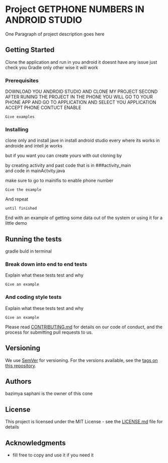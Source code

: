 # Project GETPHONE NUMBERS IN ANDROID STUDIO

One Paragraph of project description goes here

## Getting Started
Clone the application and run in you android it doesnt have any issue just check you Gradle only other wise it will work

### Prerequisites

DOWNLOAD YOU ANDROID STUDIO AND CLONE MY PROJECT 
SECOND AFTER RUNING THE PROJECT IN THE PHONE YOU WILL GO TO YOUR PHONE  APP AND GO TO APPLICATION AND SELECT YOU APPLICATION ACCEPT PHONE CONTUCT ENABLE 

```
Give examples
```

### Installing

clone only 
and install jave in 
install android studio every where its works in androide and intell je works    


but if you want you can create yours with out cloning by 


by creating activity  and past code that is in ###activity_main   
and code in mainActvity.java 

make sure to go to mainifis to  enable phone number 

```
Give the example
```

And repeat

```
until finished
```

End with an example of getting some data out of the system or using it for a little demo

## Running the tests

gradle buld in terminal 

### Break down into end to end tests

Explain what these tests test and why

```
Give an example
```

### And coding style tests

Explain what these tests test and why

```
Give an example
```


Please read [CONTRIBUTING.md](https://gist.github.com/PurpleBooth/b24679402957c63ec426) for details on our code of conduct, and the process for submitting pull requests to us.

## Versioning

We use [SemVer](http://semver.org/) for versioning. For the versions available, see the [tags on this repository](https://github.com/your/project/tags). 

## Authors

bazimya saphani is the owner of this cone 

## License

This project is licensed under the MIT License - see the [LICENSE.md](LICENSE.md) file for details

## Acknowledgments

* fill free to copy and use it if you need it 
